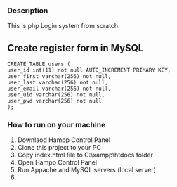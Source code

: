 ### Description
This is php Login system from scratch. 


## Create register form in MySQL
```
CREATE TABLE users (
user_id int(11) not null AUTO_INCREMENT PRIMARY KEY,
user_first varchar(256) not null,
user_last varchar(256) not null,
user_email varchar(256) not null,
user_uid varchar(256) not null,
user_pwd varchar(256) not null
);
```

### How to run on your machine
1. Downlaod Hampp Control Panel
2. Clone this project to your PC 
3. Copy index.html file to C:\xampp\htdocs folder
4. Open Hampp Control Panel
5. Run Appache and MySQL servers (local server)
6. 